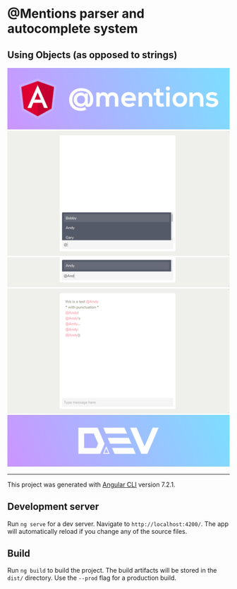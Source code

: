 # @Mentions parser and autocomplete system
## Using Objects (as opposed to strings)

![Devstackr](./src/assets/Banner.png)
![Devstackr](./src/assets/Mentions_Capture_1.PNG)
![Devstackr](./src/assets/Mentions_Capture_2.PNG)
![Devstackr](./src/assets/Mentions_Capture_3.PNG)
[![Devstackr](./src/assets/Dev_Banner.png)](https://www.youtube.com/channel/UCbwsS1m4Hib6R-9F1alus_A)


---

This project was generated with [Angular CLI](https://github.com/angular/angular-cli) version 7.2.1.

## Development server

Run `ng serve` for a dev server. Navigate to `http://localhost:4200/`. The app will automatically reload if you change any of the source files.

## Build

Run `ng build` to build the project. The build artifacts will be stored in the `dist/` directory. Use the `--prod` flag for a production build.
